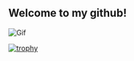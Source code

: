  ## Welcome to my github!

![Gif](![image](https://github.com/luccaccarmelin/luccaccarmelin/assets/81098582/5b69493b-d7d9-44a3-b022-b9385a46d382)
)



[![trophy](https://github-profile-trophy.vercel.app/?username=luccaccarmelin)](https://github.com/ryo-ma/github-profile-trophy)
<!--
###
**luccaccarmelin/luccaccarmelin** is a ✨ _special_ ✨ repository because its `README.md` (this file) appears on your GitHub profile.

Here are some ideas to get you started:

- 🔭 I’m currently working on ...
- 🌱 I’m currently learning ...
- 👯 I’m looking to collaborate on ...
- 🤔 I’m looking for help with ...
- 💬 Ask me about ...
- 📫 How to reach me: ...
- 😄 Pronouns: ...
- ⚡ Fun fact: ...
- --->
